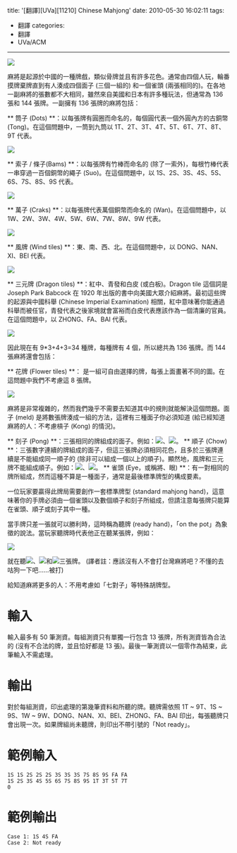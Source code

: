 title: '[翻譯][UVa][11210] Chinese Mahjong'
date: 2010-05-30 16:02:11
tags:
- 翻譯
categories:
- 翻譯
- UVa/ACM
---

![](/blog/img/20100530-160211-1.jpg)

麻將是起源於中國的一種牌戲，類似骨牌並且有許多花色。通常由四個人玩，輪番摸牌棄牌直到有人湊成四個面子 (三個一組的) 和一個雀頭 (兩張相同的)。在各地一副麻將的張數都不大相同，雖然來自美國和日本有許多種玩法，但通常為 136 張和 144 張牌。一副擁有 136 張牌的麻將包括：

<!-- more -->

** 筒子 (Dots) **：以每張牌有圓圈而命名的，每個圓代表一個外圓內方的古銅幣 (Tong)。在這個問題中，一筒到九筒以 1T、2T、3T、4T、5T、6T、7T、8T、9T 代表。

![](/blog/img/uva/p11210-1.png)

** 索子 / 條子(Bams) **：以每張牌有竹棒而命名的 (除了一索外)，每根竹棒代表一串穿過一百個銅幣的繩子 (Suo)。在這個問題中，以 1S、2S、3S、4S、5S、6S、7S、8S、9S 代表。

![](/blog/img/uva/p11210-2.png)

** 萬子 (Craks) **：以每張牌代表萬個銅幣而命名的 (Wan)。在這個問題中，以 1W、2W、3W、4W、5W、6W、7W、8W、9W 代表。

![](/blog/img/uva/p11210-3.png)

** 風牌 (Wind tiles) **：東、南、西、北。在這個問題中，以 DONG、NAN、XI、BEI 代表。

![](/blog/img/uva/p11210-4.png)

** 三元牌 (Dragon tiles) **：紅中、青發和白皮 (或白板)。Dragon tile 這個詞是 Joseph Park Babcock 在 1920 年出版的書中向美國大眾介紹麻將。最初這些牌的起源與中國科舉 (Chinese Imperial Examination) 相關，紅中意味著你能通過科舉而被任官，青發代表之後家境就會富裕而白皮代表應該作為一個清廉的官員。在這個問題中，以 ZHONG、FA、BAI 代表。

![](/blog/img/uva/p11210-5.png)

因此現在有 9*3+4+3=34 種牌，每種牌有 4 個，所以總共為 136 張牌。而 144 張麻將還會包括：

** 花牌 (Flower tiles) **：
是一組可自由選擇的牌，每張上面畫著不同的圖。在這問題中我們不考慮這 8 張牌。

![](/blog/img/uva/p11210-6.png)

麻將是非常複雜的，然而我們幾乎不需要去知道其中的規則就能解決這個問題。面子 (meld) 是將數張牌湊成一組的方法，這裡有三種面子你必須知道 (給已經知道麻將的人：不考慮槓子 (Kong) 的情況)。

** 刻子 (Pong) **：三張相同的牌組成的面子。例如：<img style="display: inline-block;" src="/blog/img/uva/p11210-7.png">、<img style="display: inline-block;" src="/blog/img/uva/p11210-8.png">。
** 順子 (Chow) **：三張數字連續的牌組成的面子，但這三張牌必須相同花色，且多於三張牌連續是不能組成同一順子的 (除非可以組成一個以上的順子)。顯然地，風牌和三元牌不能組成順子。例如：<img style="display: inline-block;" src="/blog/img/uva/p11210-9.png">、<img style="display: inline-block;" src="/blog/img/uva/p11210-10.png">。
** 雀頭 (Eye，或稱將、眼) **：有一對相同的牌所組成，然而這種不算是一種面子，通常是最後標準牌型的構成要素。

一位玩家要贏得此牌局需要創作一套標準牌型 (standard mahjong hand)，這意味著你的手牌必須由一個雀頭以及數個順子和刻子所組成，但請注意每張牌只能算在雀頭、順子或刻子其中一種。

當手牌只差一張就可以勝利時，這時稱為聽牌 (ready hand)，「on the pot」為象徵的說法。當玩家聽牌時代表他正在聽某張牌，例如：

![](/blog/img/uva/p11210-11.png)

就在聽<img style="display: inline-block;" src="/blog/img/uva/p11210-12.png">、<img style="display: inline-block;" src="/blog/img/uva/p11210-13.png">和<img style="display: inline-block;" src="/blog/img/uva/p11210-14.png">三張牌。
(譯者註：應該沒有人不會打台灣麻將吧？不懂的去咕狗一下吧……被打)

給知道麻將更多的人：不用考慮如「七對子」等特殊胡牌型。

# 輸入

輸入最多有 50 筆測資。每組測資只有單獨一行包含 13 張牌，所有測資皆為合法的 (沒有不合法的牌，並且恰好都是 13 張)。最後一筆測資以一個零作為結束，此筆輸入不需處理。

# 輸出

對於每組測資，印出處理的第幾筆資料和所聽的牌。聽牌需依照 1T ~ 9T、1S ~ 9S、1W ~ 9W、DONG、NAN、XI、BEI、ZHONG、FA、BAI 印出，每張聽牌只會出現一次。如果牌組尚未聽牌，則印出不帶引號的「Not ready」。

# 範例輸入

``` text
1S 1S 2S 2S 2S 3S 3S 3S 7S 8S 9S FA FA
1S 2S 3S 4S 5S 6S 7S 8S 9S 1T 3T 5T 7T
0
```

# 範例輸出

``` text
Case 1: 1S 4S FA
Case 2: Not ready
```